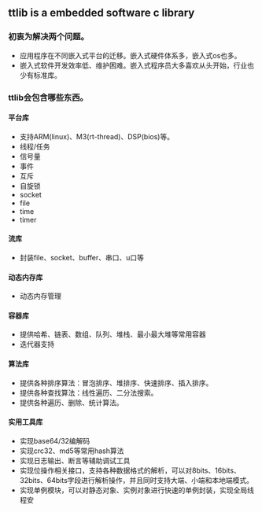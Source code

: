 ## ttlib is a embedded software c library

### 初衷为解决两个问题。

- 应用程序在不同嵌入式平台的迁移。嵌入式硬件体系多，嵌入式os也多。
- 嵌入式软件开发效率低、维护困难。嵌入式程序员大多喜欢从头开始，行业也少有标准库。
  
  
### ttlib会包含哪些东西。

#### 平台库
- 支持ARM(linux)、M3(rt-thread)、DSP(bios)等。
- 线程/任务
- 信号量
- 事件
- 互斥
- 自旋锁
- socket
- file
- time
- timer
  
#### 流库
- 封装file、socket、buffer、串口、u口等
  
#### 动态内存库
- 动态内存管理
  
#### 容器库
- 提供哈希、链表、数组、队列、堆栈、最小最大堆等常用容器
- 迭代器支持

#### 算法库
- 提供各种排序算法：冒泡排序、堆排序、快速排序、插入排序。
- 提供各种查找算法：线性遍历、二分法搜索。
- 提供各种遍历、删除、统计算法。
  
#### 实用工具库
- 实现base64/32编解码
- 实现crc32、md5等常用hash算法
- 实现日志输出、断言等辅助调试工具
- 实现位操作相关接口，支持各种数据格式的解析，可以对8bits、16bits、32bits、64bits字段进行解析操作，并且同时支持大端、小端和本地端模式。
- 实现单例模块，可以对静态对象、实例对象进行快速的单例封装，实现全局线程安